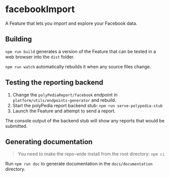 # facebookImport

A Feature that lets you import and explore your Facebook data.

## Building

`npm run build` generates a version of the Feature that can be tested in a web
browser into the `dist` folder.

`npm run watch` automatically rebuilds it when any source files change.

## Testing the reporting backend

1. Change the `polyPediaReport/facebook` endpoint in
   `platform/utils/endpoints-generator` and rebuild.
2. Start the polyPedia report backend stub: `npm run serve-polypedia-stub`
3. Launch the Feature and attempt to send a report.

The console output of the backend stub will show any reports that would be
submitted.

## Generating documentation

> You need to make the repo-wide install from the root directory: `npm ci`

Run `npm run doc` to generate documentation in the `docs/documentation` directory.
